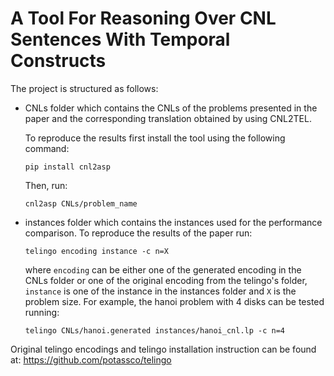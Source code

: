 # A Tool For Reasoning Over CNL Sentences With Temporal Constructs

The project is structured as follows:

- CNLs folder which contains the CNLs of the problems presented in the paper and the corresponding translation obtained by using CNL2TEL.
    
    To reproduce the results first install the tool using the following command:

    `pip install cnl2asp`
    
    Then, run:

    `cnl2asp CNLs/problem_name`
- instances folder which contains the instances used for the performance comparison.
    To reproduce the results of the paper run:
    
    `telingo encoding instance -c n=X`

    where `encoding` can be either one of the generated encoding in the CNLs folder or one of the original encoding from the telingo's folder,
    `instance` is one of the instance in the instances folder and `X` is the problem size.
    For example, the hanoi problem with 4 disks can be tested running:
        
  `telingo CNLs/hanoi.generated instances/hanoi_cnl.lp -c n=4`

Original telingo encodings and telingo installation instruction can be found at:
https://github.com/potassco/telingo